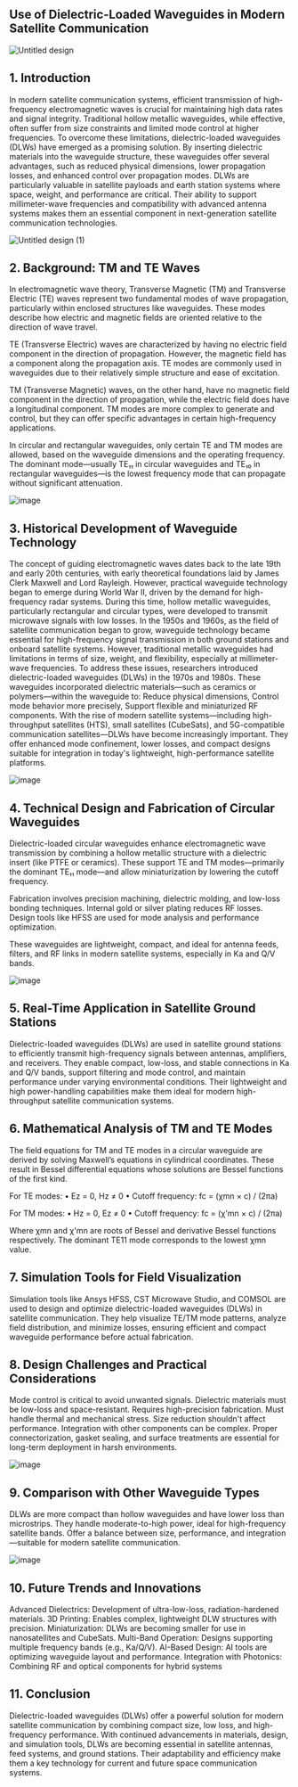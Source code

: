 ## Use of Dielectric-Loaded Waveguides in Modern Satellite Communication

![Untitled design](https://github.com/user-attachments/assets/1b65f615-8aff-49ea-945c-3bd7563bffb1)

## 1. Introduction
In modern satellite communication systems, efficient transmission of high-frequency electromagnetic waves is crucial for maintaining high data rates and signal integrity. Traditional hollow metallic waveguides, while effective, often suffer from size constraints and limited mode control at higher frequencies. To overcome these limitations, dielectric-loaded waveguides (DLWs) have emerged as a promising solution. By inserting dielectric materials into the waveguide structure, these waveguides offer several advantages, such as reduced physical dimensions, lower propagation losses, and enhanced control over propagation modes. DLWs are particularly valuable in satellite payloads and earth station systems where space, weight, and performance are critical. Their ability to support millimeter-wave frequencies and compatibility with advanced antenna systems makes them an essential component in next-generation satellite communication technologies.

![Untitled design (1)](https://github.com/user-attachments/assets/1c69bb2d-d679-402c-b1d7-e8cb17fc1011)


## 2. Background: TM and TE Waves
In electromagnetic wave theory, Transverse Magnetic (TM) and Transverse Electric (TE) waves represent two fundamental modes of wave propagation, particularly within enclosed structures like waveguides. These modes describe how electric and magnetic fields are oriented relative to the direction of wave travel.

TE (Transverse Electric) waves are characterized by having no electric field component in the direction of propagation. However, the magnetic field has a component along the propagation axis. TE modes are commonly used in waveguides due to their relatively simple structure and ease of excitation.

TM (Transverse Magnetic) waves, on the other hand, have no magnetic field component in the direction of propagation, while the electric field does have a longitudinal component. TM modes are more complex to generate and control, but they can offer specific advantages in certain high-frequency applications.

In circular and rectangular waveguides, only certain TE and TM modes are allowed, based on the waveguide dimensions and the operating frequency. The dominant mode—usually TE₁₁ in circular waveguides and TE₁₀ in rectangular waveguides—is the lowest frequency mode that can propagate without significant attenuation.

![image](https://github.com/user-attachments/assets/65cb1e98-262f-48d8-a70e-dacf5918783e)

## 3. Historical Development of Waveguide Technology
The concept of guiding electromagnetic waves dates back to the late 19th and early 20th centuries, with early theoretical foundations laid by James Clerk Maxwell and Lord Rayleigh. However, practical waveguide technology began to emerge during World War II, driven by the demand for high-frequency radar systems. During this time, hollow metallic waveguides, particularly rectangular and circular types, were developed to transmit microwave signals with low losses.
In the 1950s and 1960s, as the field of satellite communication began to grow, waveguide technology became essential for high-frequency signal transmission in both ground stations and onboard satellite systems. However, traditional metallic waveguides had limitations in terms of size, weight, and flexibility, especially at millimeter-wave frequencies.
To address these issues, researchers introduced dielectric-loaded waveguides (DLWs) in the 1970s and 1980s. These waveguides incorporated dielectric materials—such as ceramics or polymers—within the waveguide to:
Reduce physical dimensions,
Control mode behavior more precisely,
Support flexible and miniaturized RF components.
With the rise of modern satellite systems—including high-throughput satellites (HTS), small satellites (CubeSats), and 5G-compatible communication satellites—DLWs have become increasingly important. They offer enhanced mode confinement, lower losses, and compact designs suitable for integration in today's lightweight, high-performance satellite platforms.

![image](https://github.com/user-attachments/assets/38c1cfe2-b79c-45f8-bf1b-241f6f994804)
## 4. Technical Design and Fabrication of Circular Waveguides
Dielectric-loaded circular waveguides enhance electromagnetic wave transmission by combining a hollow metallic structure with a dielectric insert (like PTFE or ceramics). These support TE and TM modes—primarily the dominant TE₁₁ mode—and allow miniaturization by lowering the cutoff frequency.

Fabrication involves precision machining, dielectric molding, and low-loss bonding techniques. Internal gold or silver plating reduces RF losses. Design tools like HFSS are used for mode analysis and performance optimization.

These waveguides are lightweight, compact, and ideal for antenna feeds, filters, and RF links in modern satellite systems, especially in Ka and Q/V bands.


![image](https://github.com/user-attachments/assets/50d17c1e-d1a3-4440-b448-e8a5677ba97c)

## 5. Real-Time Application in Satellite Ground Stations
Dielectric-loaded waveguides (DLWs) are used in satellite ground stations to efficiently transmit high-frequency signals between antennas, amplifiers, and receivers. They enable compact, low-loss, and stable connections in Ka and Q/V bands, support filtering and mode control, and maintain performance under varying environmental conditions. Their lightweight and high power-handling capabilities make them ideal for modern high-throughput satellite communication systems.

## 6. Mathematical Analysis of TM and TE Modes
The field equations for TM and TE modes in a circular waveguide are derived by solving Maxwell’s equations in cylindrical coordinates. These result in Bessel differential equations whose solutions are Bessel functions of the first kind.


For TE modes:
• Ez = 0, Hz ≠ 0
• Cutoff frequency: fc = (χmn × c) / (2πa)

For TM modes:
• Hz = 0, Ez ≠ 0
• Cutoff frequency: fc = (χ'mn × c) / (2πa)

Where χmn and χ'mn are roots of Bessel and derivative Bessel functions respectively. The dominant TE11 mode corresponds to the lowest χmn value.
## 7. Simulation Tools for Field Visualization
Simulation tools like Ansys HFSS, CST Microwave Studio, and COMSOL are used to design and optimize dielectric-loaded waveguides (DLWs) in satellite communication.
They help visualize TE/TM mode patterns, analyze field distribution, and minimize losses, ensuring efficient and compact waveguide performance before actual fabrication.

## 8. Design Challenges and Practical Considerations
Mode control is critical to avoid unwanted signals.
Dielectric materials must be low-loss and space-resistant.
Requires high-precision fabrication.
Must handle thermal and mechanical stress.
Size reduction shouldn't affect performance.
Integration with other components can be complex.
Proper connectorization, gasket sealing, and surface treatments are essential for long-term deployment in harsh environments.

![image](https://github.com/user-attachments/assets/4c839f08-9723-49cd-b7b2-ffaf32f2b871)

## 9. Comparison with Other Waveguide Types
DLWs are more compact than hollow waveguides and have lower loss than microstrips.
They handle moderate-to-high power, ideal for high-frequency satellite bands.
Offer a balance between size, performance, and integration—suitable for modern satellite communication.

![image](https://github.com/user-attachments/assets/e9a2e6d7-04f8-47ac-afc6-9fa2e2301f03)

## 10. Future Trends and Innovations
Advanced Dielectrics: Development of ultra-low-loss, radiation-hardened materials.
3D Printing: Enables complex, lightweight DLW structures with precision.
Miniaturization: DLWs are becoming smaller for use in nanosatellites and CubeSats.
Multi-Band Operation: Designs supporting multiple frequency bands (e.g., Ka/Q/V).
AI-Based Design: AI tools are optimizing waveguide layout and performance.
Integration with Photonics: Combining RF and optical components for hybrid systems
## 11. Conclusion
Dielectric-loaded waveguides (DLWs) offer a powerful solution for modern satellite communication by combining compact size, low loss, and high-frequency performance. With continued advancements in materials, design, and simulation tools, DLWs are becoming essential in satellite antennas, feed systems, and ground stations. Their adaptability and efficiency make them a key technology for current and future space communication systems.
